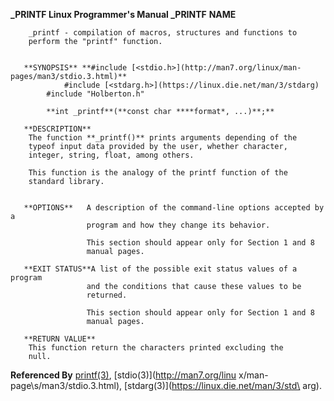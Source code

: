 **_PRINTF                 Linux Programmer's Manual                 _PRINTF**
       **NAME**

		_printf - compilation of macros, structures and functions to
		perform the "printf" function.


       **SYNOPSIS**	**#include [<stdio.h>](http://man7.org/linux/man-pages/man3/stdio.3.html)**
       			#include [<stdarg.h>](https://linux.die.net/man/3/stdarg)
			#include "Holberton.h"

			**int _printf**(**const char ****format*, ...)**;**

       **DESCRIPTION**
		The function **_printf()** prints arguments depending of the
		typeof input data provided by the user, whether character,
		integer, string, float, among others.

		This function is the analogy of the printf function of the
		standard library.


       **OPTIONS**   A description of the command-line options accepted by a
                     program and how they change its behavior.

                     This section should appear only for Section 1 and 8
                     manual pages.

       **EXIT STATUS**A list of the possible exit status values of a program
                     and the conditions that cause these values to be
                     returned.

                     This section should appear only for Section 1 and 8
                     manual pages.

       **RETURN VALUE**
		This function return the characters printed excluding the
		null.

**Referenced By**
[printf(3)](https://linux.die.net/man/3/printf), [stdio(3)](http://man7.org/linu
x/man-page\s/man3/stdio.3.html), [stdarg(3)](https://linux.die.net/man/3/std\
arg).

